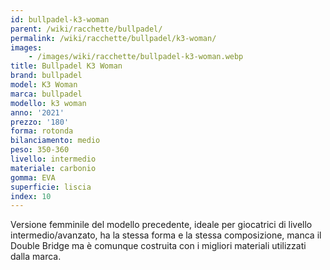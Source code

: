 ```yaml
---
id: bullpadel-k3-woman
parent: /wiki/racchette/bullpadel/
permalink: /wiki/racchette/bullpadel/k3-woman/
images:
    - /images/wiki/racchette/bullpadel-k3-woman.webp
title: Bullpadel K3 Woman
brand: bullpadel
model: K3 Woman
marca: bullpadel
modello: k3 woman
anno: '2021'
prezzo: '180'
forma: rotonda
bilanciamento: medio
peso: 350-360
livello: intermedio
materiale: carbonio
gomma: EVA
superficie: liscia
index: 10
---
```

Versione femminile del modello precedente, ideale per giocatrici di livello intermedio/avanzato, ha la stessa forma e la stessa composizione, manca il Double Bridge ma è comunque costruita con i migliori materiali utilizzati dalla marca.